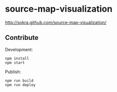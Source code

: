 # source-map-visualization

http://sokra.github.com/source-map-visualization/

## Contribute

Development:

``` text
npm install
npm start
```

Publish:

``` text
npm run build
npm run deploy
```